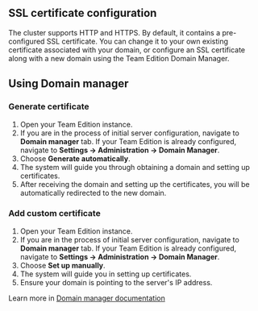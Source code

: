 ## SSL certificate configuration

The cluster supports HTTP and HTTPS. By default, it contains a pre-configured SSL certificate. You can change it to your own existing certificate associated with your domain, or configure an SSL certificate along with a new domain using the Team Edition Domain Manager.

## Using Domain manager

### Generate certificate

1. Open your Team Edition instance.
2. If you are in the process of initial server configuration, navigate to **Domain manager** tab. If your Team Edition is already configured, navigate to **Settings -> Administration -> Domain Manager**.
3. Choose **Generate automatically**.
4. The system will guide you through obtaining a domain and setting up certificates.
5. After receiving the domain and setting up the certificates, you will be automatically redirected to the new domain.

### Add custom certificate

1. Open your Team Edition instance.
2. If you are in the process of initial server configuration, navigate to **Domain manager** tab. If your Team Edition is already configured, navigate to **Settings -> Administration -> Domain Manager**.
3. Choose **Set up manually**.
4. The system will guide you in setting up certificates.
5. Ensure your domain is pointing to the server's IP address.

Learn more in [Domain manager documentation](https://dbeaver.com/docs/team-edition/web/Domain-Manager/)